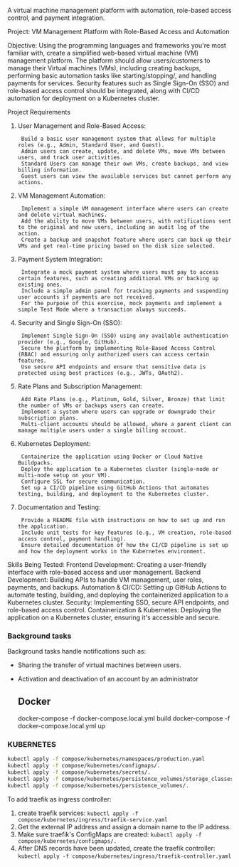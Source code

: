 A virtual machine management platform with automation, role-based access control, and payment integration.

Project: VM Management Platform with Role-Based Access and Automation

Objective: Using the programming languages and frameworks you're most familiar with, create a simplified web-based virtual machine (VM) management platform. The platform should allow users/customers to manage their Virtual machines (VMs), including creating backups, performing basic automation tasks like starting/stopping/, and handling payments for services. 
Security features such as Single Sign-On (SSO) and role-based access control should be integrated, along with CI/CD automation for deployment on a Kubernetes cluster.


Project Requirements
1. User Management and Role-Based Access:

        Build a basic user management system that allows for multiple roles (e.g., Admin, Standard User, and Guest).
        Admin users can create, update, and delete VMs, move VMs between users, and track user activities.
        Standard Users can manage their own VMs, create backups, and view billing information.
        Guest users can view the available services but cannot perform any actions.

2. VM Management Automation:

        Implement a simple VM management interface where users can create and delete virtual machines.
        Add the ability to move VMs between users, with notifications sent to the original and new users, including an audit log of the action.
        Create a backup and snapshot feature where users can back up their VMs and get real-time pricing based on the disk size selected.

3. Payment System Integration:

        Integrate a mock payment system where users must pay to access certain features, such as creating additional VMs or backing up existing ones.
        Include a simple admin panel for tracking payments and suspending user accounts if payments are not received.
        For the purpose of this exercise, mock payments and implement a simple Test Mode where a transaction always succeeds.

4. Security and Single Sign-On (SSO):

        Implement Single Sign-On (SSO) using any available authentication provider (e.g., Google, GitHub).
        Secure the platform by implementing Role-Based Access Control (RBAC) and ensuring only authorized users can access certain features.
        Use secure API endpoints and ensure that sensitive data is protected using best practices (e.g., JWTs, OAuth2).

5. Rate Plans and Subscription Management:

        Add Rate Plans (e.g., Platinum, Gold, Silver, Bronze) that limit the number of VMs or backups users can create.
        Implement a system where users can upgrade or downgrade their subscription plans.
        Multi-client accounts should be allowed, where a parent client can manage multiple users under a single billing account.

6. Kubernetes Deployment:

        Containerize the application using Docker or Cloud Native Buildpacks.
        Deploy the application to a Kubernetes cluster (single-node or multi-node setup on your VM).
        Configure SSL for secure communication.
        Set up a CI/CD pipeline using GitHub Actions that automates testing, building, and deployment to the Kubernetes cluster.

7. Documentation and Testing:

        Provide a README file with instructions on how to set up and run the application.
        Include unit tests for key features (e.g., VM creation, role-based access control, payment handling).
        Ensure detailed documentation of how the CI/CD pipeline is set up and how the deployment works in the Kubernetes environment.


Skills Being Tested:
        Frontend Development: Creating a user-friendly interface with role-based access and user management.
        Backend Development: Building APIs to handle VM management, user roles, payments, and backups.
        Automation & CI/CD: Setting up GitHub Actions to automate testing, building, and deploying the containerized application to a Kubernetes cluster.
        Security: Implementing SSO, secure API endpoints, and role-based access control.
        Containerization & Kubernetes: Deploying the application on a Kubernetes cluster, ensuring it's accessible and secure.


### Background tasks
Background tasks handle notifications such as:

- Sharing the transfer of virtual machines between users.
- Activation and deactivation of an account by an administrator

  ## Docker
  docker-compose -f docker-compose.local.yml build
docker-compose -f docker-compose.local.yml up
  
### KUBERNETES

~~~bash
kubectl apply -f compose/kubernetes/namespaces/production.yaml
kubectl apply -f compose/kubernetes/configmaps/.
kubectl apply -f compose/kubernetes/secrets/.
kubectl apply -f compose/kubernetes/persistence_volumes/storage_classes/.
kubectl apply -f compose/kubernetes/persistence_volumes/.
~~~

To add traefik as ingress controller:

1. create traefik services: `kubectl apply -f compose/kubernetes/ingress/traefik-service.yaml`
2. Get the external IP address and assign a domain name to the IP address.
3. Make sure traefik's ConfigMaps are created: `kubectl apply -f compose/kubernetes/configmaps/.`
3. After DNS records have been updated, create the traefik controller: `kubectl apply -f compose/kubernetes/ingress/traefik-controller.yaml`
